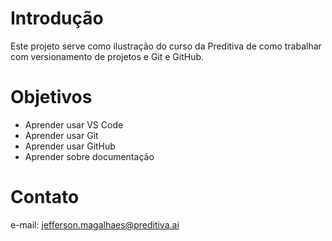 # Introdução 
Este projeto serve como ilustração do curso da Preditiva de como trabalhar com versionamento de projetos e Git e GitHub. 

# Objetivos

* Aprender usar VS Code
* Aprender usar Git 
* Aprender usar GitHub
* Aprender sobre documentação

# Contato 
e-mail: jefferson.magalhaes@preditiva.ai
